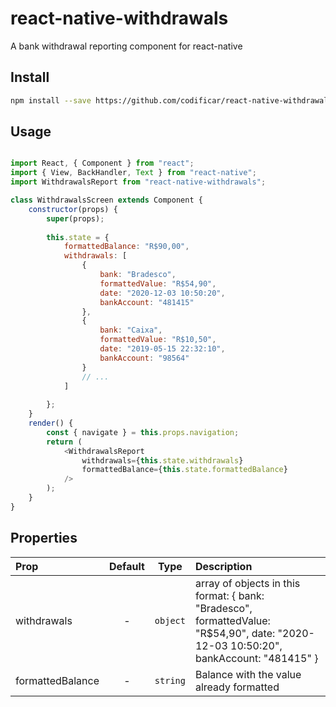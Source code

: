 # react-native-withdrawals
A bank withdrawal reporting component for react-native

## Install

```bash
npm install --save https://github.com/codificar/react-native-withdrawals.git
```

## Usage

```javascript

import React, { Component } from "react";
import { View, BackHandler, Text } from "react-native";
import WithdrawalsReport from "react-native-withdrawals";

class WithdrawalsScreen extends Component {
	constructor(props) {
		super(props);
			
		this.state = {
			formattedBalance: "R$90,00",
			withdrawals: [
				{
					bank: "Bradesco",
					formattedValue: "R$54,90",
					date: "2020-12-03 10:50:20",
					bankAccount: "481415"
				},
				{
					bank: "Caixa",
					formattedValue: "R$10,50",
					date: "2019-05-15 22:32:10",
					bankAccount: "98564"
                }
                // ...
			]
			
		};
	}
	render() {
		const { navigate } = this.props.navigation;
		return (
			<WithdrawalsReport
				withdrawals={this.state.withdrawals}
				formattedBalance={this.state.formattedBalance}
			/>
		);
	}
}

```

## Properties

| Prop  | Default  | Type | Description |
| :------------ |:---------------:| :---------------:| :-----|
| withdrawals | - | `object` | array of objects in this format: { bank: "Bradesco", formattedValue: "R$54,90", date: "2020-12-03 10:50:20", bankAccount: "481415" } |
| formattedBalance | - | `string` | Balance with the value already formatted |